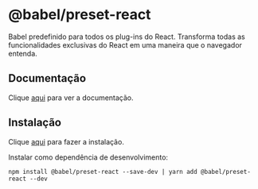 # @babel/preset-react

Babel predefinido para todos os plug-ins do React. Transforma todas as funcionalidades exclusivas do React em uma maneira que o navegador entenda.

## Documentação

Clique [aqui](https://github.com/babel/babel/tree/master/packages/babel-preset-react) para ver a documentação.

## Instalação

Clique [aqui](https://www.npmjs.com/package/@babel/preset-react) para fazer a instalação.

Instalar como dependência de desenvolvimento:

```
npm install @babel/preset-react --save-dev | yarn add @babel/preset-react --dev
```